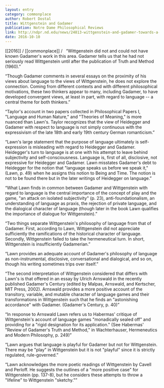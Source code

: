 ```yaml
---
layout: entry
category: commonplace
author: Robert Dostal
title: Wittgenstein and Gadamer
publication: Notre Dame Philosophical Reviews
link: http://ndpr.nd.edu/news/24813-wittgenstein-and-gadamer-towards-a-post-analytic-philosophy-of-language/
date: 2016-10-10
---
```


[[2016]] / [[commonplace]] / 
 
“Wittgenstein did not and could not have known Gadamer's work in this area. Gadamer tells us that he had not seriously read Wittgenstein until after the publication of Truth and Method (1960).”

“Though Gadamer comments in several essays on the proximity of his views about language to the views of Wittgenstein, he does not explore the connection. Coming from different contexts and with different philosophical motivations, these two thinkers appear to many, including Gadamer, to have developed convergent views, at least in part, with regard to language -- a central theme for both thinkers.”

“Taylor's account in two papers collected in Philosophical Papers I, "Language and Human Nature," and "Theories of Meaning," is more nuanced than Lawn's. Taylor recognizes that the view of Heidegger and Gadamer with respect to language is not simply continuous with the expressivism of the late 18th and early 19th century German romanticism.”

“Lawn's large statement that the purpose of language ultimately is self-expression is misleading with regard to Heidegger and Gadamer. Heidegger's turn to language is at one with his attempt to leave behind subjectivity and self-consciousness. Language is, first of all, disclosive, not expressive for Heidegger and Gadamer. Lawn misstates Gadamer's debt to Heidegger for the notion that "language speaks us before we speak it," (Lawn, p. 49) when he assigns this notion to Being and Time. The notion is not to be found there but in the later writings of Heidegger on language.”

“What Lawn finds in common between Gadamer and Wittgenstein with regard to language is the central importance of the concept of play and the game, "an attack on isolated subjectivity" (p. 23), anti-foundationalism, an understanding of language as praxis, the rejection of private language, and the dialogical character of language (though later in the book Lawn qualifies the importance of dialogue for Wittgenstein).”

“Two things separate Wittgenstein's philosophy of language from that of Gadamer. First, according to Lawn, Wittgenstein did not appreciate sufficiently the ramifications of the historical character of language. Secondly, Wittgenstein failed to take the hermeneutical turn. In short, Wittgenstein is insufficiently Gadamerian.”

“Lawn provides an adequate account of Gadamer's philosophy of language as non-instrumental, disclosive, conversational and dialogical, and so on, though his writing sometimes trips over itself.”

“The second interpretation of Wittgenstein considered that differs with Lawn's is that offered in an essay by Ulrich Arnswald in the recently published Gadamer's Century (edited by Malpas, Arnswald, and Kertscher, MIT Press, 2002). Arnswald provides a more positive account of the transitory, variable, and mutable character of language games and their transformations in Wittgenstein such that he finds an "astonishing accordance" with Gadamer. (Gadamer's Century, p. 40)”

“In response to Arnswald Lawn refers us to Habermas' critique of Wittgenstein's account of language games "monadically sealed off" and providing for a "rigid designation for its application." (See Habermas' "Review of Gadamer's Truth and Method," in Wachterhauser, Hermeneutics and Modern Philosophy, p. 249)”

“Lawn argues that language is playful for Gadamer but not for Wittgenstein. There may be "play" in Wittgenstein but it is not "playful" since it is strictly regulated, rule-governed.”

“Lawn acknowledges the more poetic readings of Wittgenstein by Cavell and Perloff. He suggests the outlines of a "more positive case" for Wittgenstein (pp. 137-8), but he considers these attempts to throw a "lifeline" to Wittgenstein "sketchy."”
